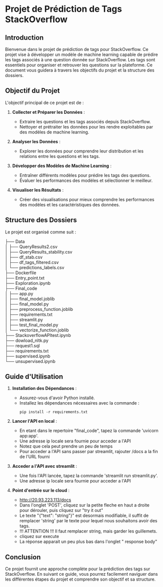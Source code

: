 # Projet de Prédiction de Tags StackOverflow

## Introduction

Bienvenue dans le projet de prédiction de tags pour StackOverflow. Ce projet vise à développer un modèle de machine learning capable de prédire les tags associés à une question donnée sur StackOverflow. Les tags sont essentiels pour organiser et retrouver les questions sur la plateforme. Ce document vous guidera à travers les objectifs du projet et la structure des dossiers.

## Objectif du Projet

L'objectif principal de ce projet est de :

1. **Collecter et Préparer les Données** :
   - Extraire les questions et les tags associés depuis StackOverflow.
   - Nettoyer et prétraiter les données pour les rendre exploitables par des modèles de machine learning.

2. **Analyser les Données** :
   - Explorer les données pour comprendre leur distribution et les relations entre les questions et les tags.

3. **Développer des Modèles de Machine Learning** :
   - Entraîner différents modèles pour prédire les tags des questions.
   - Évaluer les performances des modèles et sélectionner le meilleur.

4. **Visualiser les Résultats** :
   - Créer des visualisations pour mieux comprendre les performances des modèles et les caractéristiques des données.

## Structure des Dossiers

Le projet est organisé comme suit :

├── Data  
│   ├── QueryResults2.csv  
│   ├── QueryResults_stability.csv  
│   ├── df_stab.csv  
│   ├── df_tags_filtered.csv  
│   └── predictions_labels.csv  
├── Dockerfile  
├── Entry_point.txt  
├── Exploration.ipynb  
├── Final_code  
│   ├── app.py  
│   ├── final_model.joblib  
│   ├── final_model.py  
│   ├── preprocess_function.joblib  
│   ├── requirements.txt  
│   ├── streamlit.py  
│   ├── test_final_model.py  
│   └── vectorize_function.joblib  
├── StackoverflowAPItest.ipynb  
├── dowload_nltk.py  
├── request1.sql  
├── requirements.txt  
├── supervised.ipynb  
└── unsupervised.ipynb  

## Guide d'Utilisation

1. **Installation des Dépendances** :
   - Assurez-vous d'avoir Python installé.
   - Installez les dépendances nécessaires avec la commande :
     ```
     pip install -r requirements.txt
     ```

2. **Lancer l'API en local** :
   - En etant dans le repertoire "final_code", tapez la commande 'uvicorn app:app'.
   - Une adresse ip locale sera fournie pour acceder a l'API
   - Notez que cela peut prendre un peu de temps
   - Pour acceder a l'API sans passer par streamlit, rajouter /docs a la fin de l'URL fourni

3. **Acceder a l'API avec streamlit** :
   - Une fois l'API lancée, tapez la commande 'streamlit run streamlit.py'.
   - Une adresse ip locale sera fournie pour acceder a l'API

4. **Point d'entrée sur le cloud** :
   - http://20.93.223.113/docs
   - Dans l'onglet 'POST', cliquez sur la petite fleche en haut a droite pour dérouler, puis cliquez sur "try it out"
   - Le texte "{"text": "string"}" est desormais modifiable, il suffit de remplacer 'string' par le texte pour lequel nous souhaitons avoir des tags.
   - !!! ATTENTION !!! Il faut remplacer string, mais garder les guillemets.
   - cliquez sur execute
   - La réponse apparait un peu plus bas dans l'onglet " response body"


## Conclusion

Ce projet fournit une approche complète pour la prédiction des tags sur StackOverflow. En suivant ce guide, vous pourrez facilement naviguer dans les différentes étapes du projet et comprendre son objectif et sa structure.
